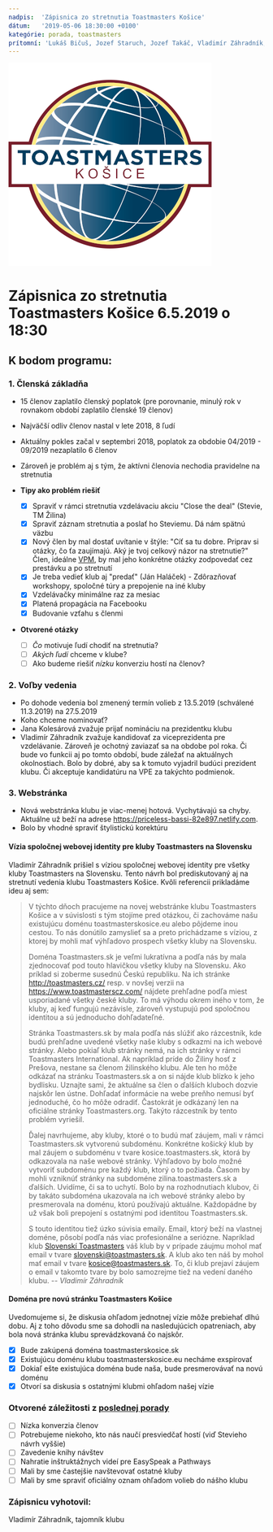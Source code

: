 ```yaml
---
nadpis:  'Zápisnica zo stretnutia Toastmasters Košice'
dátum:   '2019-05-06 18:30:00 +0100'
kategórie: porada, toastmasters
prítomní: 'Lukáš Bičuš, Jozef Staruch, Jozef Takáč, Vladimír Záhradník, Jana Kolesárová, Kornélia Hudáková (hosť), Ján Haláček (hosť)'
---
```


![alt text][logo]
# Zápisnica zo stretnutia Toastmasters Košice 6.5.2019 o 18:30

## K bodom programu:
### 1. Členská základňa
* 15 členov zaplatilo členský poplatok (pre porovnanie, minulý rok v rovnakom období zaplatilo členské 19 členov)
* Najväčší odliv členov nastal v lete 2018, 8 ľudí
* Aktuálny pokles začal v septembri 2018, poplatok za obdobie 04/2019 - 09/2019 nezaplatilo 6 členov
* Zároveň je problém aj s tým, že aktívni členovia nechodia pravidelne na stretnutia

* **Tipy ako problém riešiť**
   - [x] Spraviť v rámci stretnutia vzdelávaciu akciu "Close the deal" (Stevie, TM Žilina)
   - [x] Spraviť záznam stretnutia a poslať ho Steviemu. Dá nám spätnú väzbu
   - [x] Nový člen by mal dostať uvítanie v štýle: "Cíť sa tu dobre. Priprav si otázky, čo ťa zaujímajú. Aký je tvoj celkový názor na stretnutie?" Člen, ideálne [VPM][vpm], by mal jeho konkrétne otázky zodpovedať cez prestávku a po stretnutí
   - [x] Je treba vedieť klub aj "predať" (Ján Haláček) - Zdôrazňovať workshopy, spoločné túry a prepojenie na iné kluby
   - [x] Vzdelávačky minimálne raz za mesiac
   - [x] Platená propagácia na Facebooku
   - [x] Budovanie vzťahu s členmi

* **Otvorené otázky**
   - [ ] *Čo* motivuje ľudí chodiť na stretnutia?
   - [ ] *Akých ľudí* chceme v klube?
   - [ ] Ako budeme riešiť *nízku* konverziu hostí na členov?

### 2. Voľby vedenia
* Po dohode vedenia bol zmenený termín volieb z 13.5.2019 (schválené 11.3.2019) na 27.5.2019
* Koho chceme nominovať?
* Jana Kolesárová zvažuje prijať nomináciu na prezidentku klubu
* Vladimír Záhradník zvažuje kandidovať za viceprezidenta pre vzdelávanie. Zároveň je ochotný zaviazať sa na obdobe pol roka. Či bude vo funkcii aj po tomto období, bude záležať na aktuálnych okolnostiach. Bolo by dobré, aby sa k tomuto vyjadril budúci prezident klubu. Či akceptuje kandidatúru na VPE za takýchto podmienok.

### 3. Webstránka
* Nová webstránka klubu je viac-menej hotová. Vychytávajú sa chyby. Aktuálne už beží na adrese https://priceless-bassi-82e897.netlify.com.
* Bolo by vhodné spraviť štylistickú korektúru

#### Vízia spoločnej webovej identity pre kluby Toastmasters na Slovensku
Vladimír Záhradník prišiel s víziou spoločnej webovej identity pre všetky kluby Toastmasters na Slovensku. Tento návrh bol prediskutovaný aj na stretnutí vedenia klubu Toastmasters Košice. Kvôli referencii prikladáme ideu aj sem:

> V týchto dňoch pracujeme na novej webstránke klubu Toastmasters Košice a v súvislosti s tým stojíme pred otázkou, či zachováme našu existujúcu doménu toastmasterskosice.eu alebo pôjdeme inou cestou. To nás donútilo zamyslieť sa a preto prichádzame s víziou, z ktorej by mohli mať výhľadovo prospech všetky kluby na Slovensku.
>
> Doména Toastmasters.sk je veľmi lukratívna a podľa nás by mala zjednocovať pod touto hlavičkou všetky kluby na Slovensku. Ako príklad si zoberme susednú Českú republiku. Na ich stránke http://toastmasters.cz/ resp. v novšej verzii na https://www.toastmasterscz.com/ nájdete prehľadne podľa miest usporiadané všetky české kluby. To má výhodu okrem iného v tom, že kluby, aj keď fungujú nezávisle, zároveň vystupujú pod spoločnou identitou a sú jednoducho dohľadateľné.
>
> Stránka Toastmasters.sk by mala podľa nás slúžiť ako rázcestník, kde budú prehľadne uvedené všetky naše kluby s odkazmi na ich webové stránky. Alebo pokiaľ klub stránky nemá, na ich stránky v rámci Toastmasters International. Ak napríklad príde do Žiliny hosť z Prešova, nestane sa členom žilinského klubu. Ale ten ho môže odkázať na stránku Toastmasters.sk a on si nájde klub blízko k jeho bydlisku. Uznajte sami, že aktuálne sa člen o ďalších kluboch dozvie najskôr len ústne. Dohľadať informácie na webe preňho nemusí byť jednoduché, čo ho môže odradiť. Častokrát je odkázaný len na oficiálne stránky Toastmasters.org. Takýto rázcestník by tento problém vyriešil.
>
> Ďalej navrhujeme, aby kluby, ktoré o to budú mať záujem, mali v rámci Toastmasters.sk vytvorenú subdoménu. Konkrétne košický klub by mal záujem o subdoménu v tvare kosice.toastmasters.sk, ktorá by odkazovala na naše webové stránky. Výhľadovo by bolo možné vytvoriť subdoménu pre každý klub, ktorý o to požiada. Časom by mohli vzniknúť stránky na subdoméne zilina.toastmasters.sk a ďalších. Uvidíme, či sa to uchytí. Bolo by na rozhodnutiach klubov, či by takáto subdoména ukazovala na ich webové stránky alebo by presmerovala na doménu, ktorú používajú aktuálne. Každopádne by už však boli prepojení s ostatnými pod identitou Toastmasters.sk.
>
> S touto identitou tiež úzko súvisia emaily. Email, ktorý beží na vlastnej doméne, pôsobí podľa nás viac profesionálne a seriózne. Napríklad klub [Slovenskí Toastmasters][sk-tm] váš klub by v prípade záujmu mohol mať email v tvare slovenski@toastmasters.sk. A klub ako ten náš by mohol mať email v tvare kosice@toastmasters.sk. To, či klub prejaví záujem o email v takomto tvare by bolo samozrejme tiež na vedení daného klubu.
> -- <cite>Vladimír Záhradník</cite>

#### Doména pre novú stránku Toastmasters Košice
Uvedomujeme si, že diskusia ohľadom jednotnej vízie môže prebiehať dlhú dobu. Aj z toho dôvodu sme sa dohodli na nasledujúcich opatreniach, aby bola nová stránka klubu sprevádzkovaná čo najskôr.

- [x] Bude zakúpená doména toastmasterskosice.sk
- [x] Existujúcu doménu klubu toastmasterskosice.eu necháme exspirovať
- [x] Dokiaľ ešte existujúca doména bude naša, bude presmerovávať na novú doménu
- [x] Otvorí sa diskusia s ostatnými klubmi ohľadom našej vízie

### Otvorené záležitosti z [poslednej porady](Zápisnica-2019-03-11.md)
- [ ] Nízka konverzia členov
- [ ] Potrebujeme niekoho, kto nás naučí presviedčať hostí (viď Stevieho návrh vyššie)
- [ ] Zavedenie knihy návštev
- [ ] Nahratie inštruktážnych videí pre EasySpeak a Pathways
- [ ] Mali by sme častejšie navštevovať ostatné kluby
- [ ] Mali by sme spraviť oficiálny oznam ohľadom volieb do nášho klubu

### Zápisnicu vyhotovil:
Vladimír Záhradník,
tajomník klubu

[logo]: https://github.com/toastmasters-kosice/graficke-podklady/raw/master/Log%C3%A1/%C5%A0tandardn%C3%A9%20zmen%C5%A1en%C3%A9%20logo%20TMKE.png "Logo Toastmasters Košice"
[vpm]: https://www.toastmasters.org/resources/vice-president-membership "Vice President Membership"
[sk-tm]: http://slovenski.toastmasters.sk/